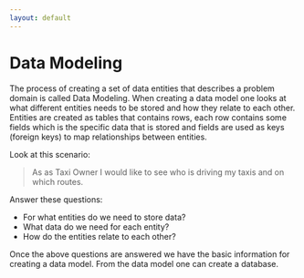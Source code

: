 ```yaml
---
layout: default
---
```


# Data Modeling

The process of creating a set of data entities that describes a problem domain is called Data Modeling. When creating a data model one looks at what different entities needs to be stored and how they relate to each other. Entities are created as tables that contains rows, each row contains some fields which is the specific data that is stored and fields are used as keys (foreign keys) to map relationships between entities.

Look at this scenario:

> As as Taxi Owner I would like to see who is driving my taxis and on which routes.

Answer these questions:

  * For what entities do we need to store data?
  * What data do we need for each entity?
  * How do the entities relate to each other?

Once the above questions are answered we have the basic information for creating a data model. From the data model one can create a database.
